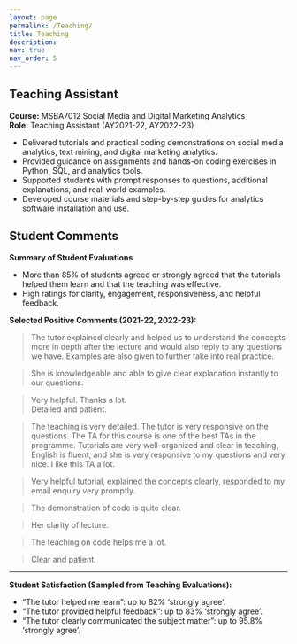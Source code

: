 ```yaml
---
layout: page
permalink: /Teaching/
title: Teaching
description: 
nav: true
nav_order: 5
---
```


## Teaching Assistant

**Course:** MSBA7012 Social Media and Digital Marketing Analytics  
**Role:** Teaching Assistant (AY2021-22, AY2022-23)

- Delivered tutorials and practical coding demonstrations on social media analytics, text mining, and digital marketing analytics.
- Provided guidance on assignments and hands-on coding exercises in Python, SQL, and analytics tools.
- Supported students with prompt responses to questions, additional explanations, and real-world examples.
- Developed course materials and step-by-step guides for analytics software installation and use.

## Student Comments

**Summary of Student Evaluations**

- More than 85% of students agreed or strongly agreed that the tutorials helped them learn and that the teaching was effective.
- High ratings for clarity, engagement, responsiveness, and helpful feedback.

**Selected Positive Comments (2021-22, 2022-23):**

> The tutor explained clearly and helped us to understand the concepts more in depth after the lecture and would also reply to any questions we have. Examples are also given to further take into real practice.

> She is knowledgeable and able to give clear explanation instantly to our questions.

> Very helpful. Thanks a lot.  
> Detailed and patient.

> The teaching is very detailed. The tutor is very responsive on the questions.
> The TA for this course is one of the best TAs in the programme. Tutorials are very well-organized and clear in teaching, English is fluent, and she is very responsive to my questions and very nice. I like this TA a lot.

> Very helpful tutorial, explained the concepts clearly, responded to my email enquiry very promptly.

> The demonstration of code is quite clear.

> Her clarity of lecture.

> The teaching on code helps me a lot.

> Clear and patient.

---

**Student Satisfaction (Sampled from Teaching Evaluations):**

- “The tutor helped me learn”: up to 82% ‘strongly agree’.
- “The tutor provided helpful feedback”: up to 83% ‘strongly agree’.
- “The tutor clearly communicated the subject matter”: up to 95.8% ‘strongly agree’.
